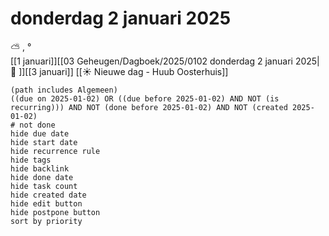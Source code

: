 # donderdag 2 januari 2025

⛅ , °<br>[[1 januari]][[03 Geheugen/Dagboek/2025/0102 donderdag 2 januari 2025| 📓 ]][[3 januari]]
[[☀️ Nieuwe dag - Huub Oosterhuis]]
```tasks
(path includes Algemeen)
((due on 2025-01-02) OR ((due before 2025-01-02) AND NOT (is recurring))) AND NOT (done before 2025-01-02) AND NOT (created 2025-01-02)
# not done
hide due date
hide start date
hide recurrence rule
hide tags
hide backlink
hide done date
hide task count
hide created date
hide edit button
hide postpone button 
sort by priority 
```
